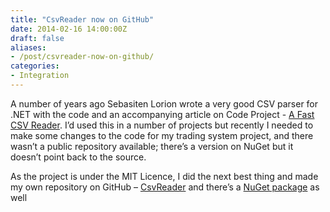 ```yaml
---
title: "CsvReader now on GitHub"
date: 2014-02-16 14:00:00Z
draft: false
aliases:
- /post/csvreader-now-on-github/
categories:
- Integration
---
```

A number of years ago Sebasiten Lorion wrote a very good CSV parser for .NET with the code and an accompanying article on Code Project - [A Fast CSV Reader](http://www.codeproject.com/Articles/9258/A-Fast-CSV-Reader").  I’d used this in a number of projects but recently I needed to make some changes to the code for my trading system project, and there wasn’t a public repository available; there’s a version on NuGet but it doesn’t point back to the source.

As the project is under the MIT Licence, I did the next best thing and made my own repository on GitHub – [CsvReader](https://github.com/phatcher/CsvReader) and there’s a [NuGet package](https://www.nuget.org/packages/LumenWorksCsvReader/) as well
